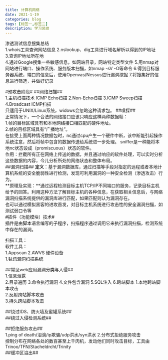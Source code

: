 ```yaml
---
title: 计算机网络
date: 2021-1-19
categories: blog
tags: [标签一,标签二]
description: 学习总结
---
```

渗透测试信息搜集总结  
1.whois工具查询网站信息
2.nslookup、dig工具进行域名解析以得到的IP地址  
3.查询IP地址所在地  
4.通过Google搜集一些敏感信息，如网站目录，网站特定类型文件
5.用nmap对网站进行端口、操作系统、服务版本扫描，如nmap -sV -O等命令
6.得到目标服务器系统，端口的信息后，使用Openvas/Nessus进行漏洞挖掘
7.将搜集好的信息进行筛选，并做好记录  

#预攻击阶段#
##网络扫描##   
1.主机扫描技术  ICMP Echo扫描
2.Non-Echo扫描
3.ICMP Sweep扫描
4.Broadcast ICMP扫描  
只适用于UNIX/Linux系统，widows会忽略这种请求包。 
##嗅探##   
正常情况下，一个合法的网络接口应该只响应这样两种数据帧：  
1.帧的目标区域具有和本地网络接口相匹配的硬件地址。  
2.帧的目标区域具有“广播地址”。  
在接受上面两种情况数据包时，nc通过cpu产生一个硬件中断，该中断能引起操作系统注意，然后将帧中包含的数据传送给系统进一步处理。
sniffer是一种能将本地nc状态设成（promiscuous）状态的软件。  
作用：拦截所有正在网络上传送的数据，并且通过响应的软件处理，可以实时分析这些数据的内容，今儿分析所处的网络状态和整体布局。  
##漏洞扫描##
**定义**：基于漏洞数据库，通过扫描等手段对指定的远程或者本地计算机系统的安全脆弱性进行检测，发现可利用漏洞的一种安全检测（渗透攻击）行为。  
**原理及实现：**通过远程检测目标主机TCP/IP不同端口的服务，记录目标主机给予的回答。利用这种方法了解目标主机的各种信息，在获取相关信息后，与网络漏洞扫描系统提供的漏洞库进行匹配，如果匹配则认为漏洞存在。  
也可以通过模拟黑客的进攻首发，对目标主机系统进行攻击性的安全漏洞扫描，如测试弱口令等  
#插件（功能模块）技术#  
插件是由脚本语言编写的子程序，扫描程序通过调用它来执行漏洞扫描，检测系统中存在的漏洞。  

扫描工具：  
软件工具：  
1.Appscan
2.AWVS
硬件设备  
1.铱讯漏洞扫描系统

##常见web应用漏洞分类与入侵##  
1.信息泄露  
2.目录遍历
3.命令执行漏洞
4.文件包含漏洞
5.SQL注入
6.跨站脚本
    1.本地跨站脚本攻击  
    2.反射跨站脚本攻击  
    3.持久跨站脚本攻击

##绕过IDS、防火墙及蜜罐系统##   
##绕过入侵检测系统##    

##拒绝服务攻击##     
1.ping of death/泪滴/ip欺骗/udp洪水/syn洪水
2.分布式拒绝服务攻击    
控制分布在网络各处的数百甚至上千肉机，发动他们同时攻击目标，工具由Trinoo/TFN/Stacheldrcht/Trinity   
##缓冲区溢出##








